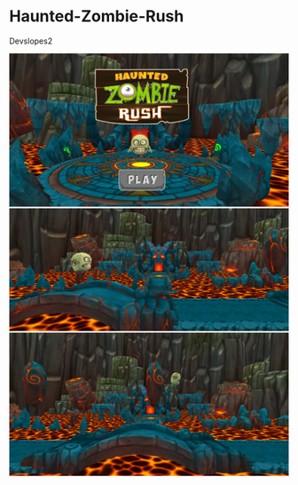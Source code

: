 # Haunted-Zombie-Rush
Devslopes2

<img src="Images/mainScreen.jpg" >

<img src="Images/gameScreen1.jpg" >

<img src="Images/gameScreen2.jpg" >
